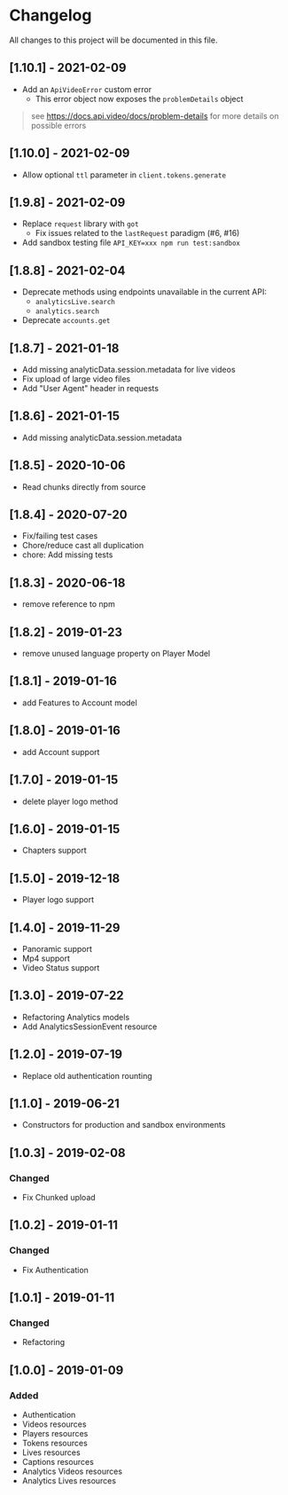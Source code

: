 # Changelog
All changes to this project will be documented in this file.

## [1.10.1] - 2021-02-09
- Add an `ApiVideoError` custom error
  - This error object now exposes the `problemDetails` object
> see https://docs.api.video/docs/problem-details for more details on possible errors

## [1.10.0] - 2021-02-09
- Allow optional `ttl` parameter in `client.tokens.generate`

## [1.9.8] - 2021-02-09
- Replace `request` library with `got`
  - Fix issues related to the `lastRequest` paradigm (#6, #16)
- Add sandbox testing file `API_KEY=xxx npm run test:sandbox`

## [1.8.8] - 2021-02-04
- Deprecate methods using endpoints unavailable in the current API:
  - `analyticsLive.search`
  - `analytics.search`
- Deprecate `accounts.get`

## [1.8.7] - 2021-01-18
- Add missing analyticData.session.metadata for live videos
- Fix upload of large video files
- Add "User Agent" header in requests

## [1.8.6] - 2021-01-15
- Add missing analyticData.session.metadata

## [1.8.5] - 2020-10-06
- Read chunks directly from source

## [1.8.4] - 2020-07-20
- Fix/failing test cases
- Chore/reduce cast all duplication
- chore: Add missing tests

## [1.8.3] - 2020-06-18
- remove reference to npm

## [1.8.2] - 2019-01-23
- remove unused language property on Player Model

## [1.8.1] - 2019-01-16
- add Features to Account model

## [1.8.0] - 2019-01-16
- add Account support

## [1.7.0] - 2019-01-15
- delete player logo method

## [1.6.0] - 2019-01-15
- Chapters support

## [1.5.0] - 2019-12-18
- Player logo support

## [1.4.0] - 2019-11-29
- Panoramic support
- Mp4 support
- Video Status support

## [1.3.0] - 2019-07-22
- Refactoring Analytics models
- Add AnalyticsSessionEvent resource

## [1.2.0] - 2019-07-19
- Replace old authentication rounting

## [1.1.0] - 2019-06-21
- Constructors for production and sandbox environments

## [1.0.3] - 2019-02-08
### Changed
- Fix Chunked upload

## [1.0.2] - 2019-01-11
### Changed
- Fix Authentication

## [1.0.1] - 2019-01-11
### Changed
- Refactoring

## [1.0.0] - 2019-01-09
### Added
- Authentication
- Videos resources
- Players resources
- Tokens resources
- Lives resources
- Captions resources
- Analytics Videos resources
- Analytics Lives resources
